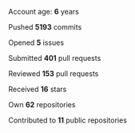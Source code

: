 Account age: **6** years

Pushed **5193** commits

Opened **5** issues

Submitted **401** pull requests

Reviewed **153** pull requests

Received **16** stars

Own **62** repositories

Contributed to **11** public repositories

